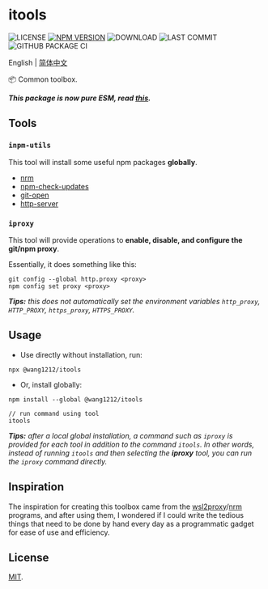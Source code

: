 # itools

![LICENSE](https://badgen.net/github/license/wang1212/itools)
[![NPM VERSION](https://badgen.net/npm/v/@wang1212/itools)](https://www.npmjs.com/package/@wang1212/itools)
![DOWNLOAD](https://badgen.net/npm/dt/@wang1212/itools)
![LAST COMMIT](https://badgen.net/github/last-commit/wang1212/itools)
![GITHUB PACKAGE CI](https://img.shields.io/github/workflow/status/wang1212/itools/Node.js%20Package?label=ci/package%20publish)

English | [简体中文](./README.zh-CN.md)

:package: Common toolbox.

_**This package is now pure ESM, read [this](https://gist.github.com/sindresorhus/a39789f98801d908bbc7ff3ecc99d99c).**_

## Tools

### `inpm-utils`

This tool will install some useful npm packages **globally**.

- [nrm](https://www.npmjs.com/package/nrm)
- [npm-check-updates](https://www.npmjs.com/package/npm-check-updates)
- [git-open](https://www.npmjs.com/package/git-open)
- [http-server](https://www.npmjs.com/package/http-server)

### `iproxy`

This tool will provide operations to **enable, disable, and configure the git/npm proxy**.

Essentially, it does something like this:

```
git config --global http.proxy <proxy>
npm config set proxy <proxy>
```

_**Tips:** this does not automatically set the environment variables `http_proxy`, `HTTP_PROXY`, `https_proxy`, `HTTPS_PROXY`._

## Usage

- Use directly without installation, run:

```
npx @wang1212/itools
```

- Or, install globally:

```
npm install --global @wang1212/itools

// run command using tool
itools
```

_**Tips:** after a local global installation, a command such as `iproxy` is provided for each tool in addition to the command `itools`. In other words, instead of running `itools` and then selecting the **iproxy** tool, you can run the `iproxy` command directly._

## Inspiration

The inspiration for creating this toolbox came from the [wsl2proxy](https://github.com/wizcas/wsl2proxy)/[nrm](https://github.com/Pana/nrm) programs, and after using them, I wondered if I could write the tedious things that need to be done by hand every day as a programmatic gadget for ease of use and efficiency.

## License

[MIT](./LICENSE).
